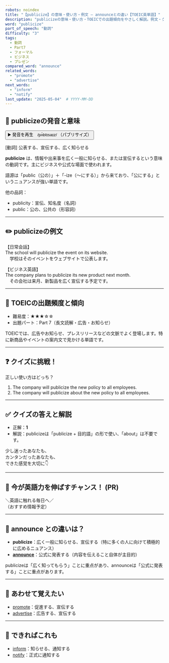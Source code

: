 ```yaml
---
robots: noindex
title: "【publicize】の意味・使い方・例文 ― announceとの違い【TOEIC英単語】"
description: "publicizeの意味・使い方・TOEICでの出題傾向をやさしく解説。例文・クイズ付きでannounceとの違いもわかりやすく学べます。"
word: "publicize"
part_of_speech: "動詞"
difficulty: "3"
tags:
  - 動詞
  - Part7
  - フォーマル
  - ビジネス
  - プレゼン
compared_word: "announce"
related_words:
  - "promote"
  - "advertise"
next_words:
  - "inform"
  - "notify"
last_update: "2025-05-04"  # YYYY-MM-DD
---
```


## 🔰 publicizeの発音と意味

<button class="play-audio" onclick="playTTS('publicize')">
  <span class="play-audio-main">
    ▶️ 発音を再生　/pʌ́blɪsaɪz/
  </span>
  <span class="play-audio-sub">
    （パブリサイズ）
  </span>
</button>

[動詞] 公表する、宣伝する、広く知らせる

**publicize** は、情報や出来事を広く一般に知らせる、または宣伝するという意味の動詞です。主にビジネスや公式な場面で使われます。

語源は「public（公の）」＋「-ize（～にする）」から来ており、「公にする」というニュアンスが強い単語です。

他の品詞：  
- publicity：宣伝、知名度（名詞）
- public：公の、公共の（形容詞）

---

## ✏️ publicizeの例文

【日常会話】  
The school will publicize the event on its website.  
　学校はそのイベントをウェブサイトで公表します。

【ビジネス英語】  
The company plans to publicize its new product next month.  
　その会社は来月、新製品を広く宣伝する予定です。

---

## 🎯 TOEICの出題頻度と傾向

- 難易度：★★★☆☆
- 出題パート：Part 7（長文読解・広告・お知らせ）

TOEICでは、広告やお知らせ、プレスリリースなどの文脈でよく登場します。特に新商品やイベントの案内文で見かける単語です。

---

## ❓ クイズに挑戦！

正しい使い方はどっち？

1. The company will publicize the new policy to all employees.  
2. The company will publicize about the new policy to all employees.

---

## ✅ クイズの答えと解説

- 正解：**1**
- 解説：publicizeは「publicize + 目的語」の形で使い、「about」は不要です。

少し迷ったあなたも、  
カンタンだったあなたも、  
できた感覚を大切に👇️

---

## 🚀 今が英語力を伸ばすチャンス！ (PR)

<div class="info-center">
＼英語に触れる毎日へ／<br>  
（おすすめ情報予定）
</div>

---

## 🤔  announce との違いは？

- **publicize**：広く一般に知らせる、宣伝する（特に多くの人に向けて積極的に広めるニュアンス）
- **[announce](/word/announce)**：公式に発表する（内容を伝えること自体が主目的）

publicizeは「広く知ってもらう」ことに重点があり、announceは「公式に発表する」ことに重点があります。

---

## 🧩 あわせて覚えたい

- [promote](/word/promote)：促進する、宣伝する
- [advertise](/word/advertise)：広告する、宣伝する

---

## 📖 できればこれも

- [inform](/word/inform)：知らせる、通知する
- [notify](/word/notify)：正式に通知する

<!-- cvid: aid13_bid34 -->
